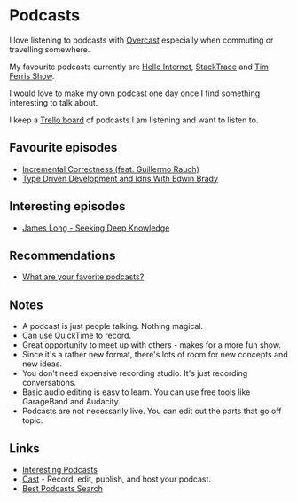 # Podcasts
I love listening to podcasts with [Overcast](https://overcast.fm) especially when commuting or travelling somewhere.

My favourite podcasts currently are [Hello Internet](http://www.hellointernet.fm), [StackTrace](https://stacktracepodcast.fm/) and [Tim Ferris Show](https://overcast.fm/itunes863897795/the-tim-ferriss-show).

I would love to make my own podcast one day once I find something interesting to talk about.

I keep a [Trello board](https://trello.com/b/Wtr04eGQ) of podcasts I am listening and want to listen to.

## Favourite episodes
- [Incremental Correctness (feat. Guillermo Rauch)](https://spectrum.chat/thread/e3e27c4b-2a80-4a44-a5d8-c23ab07a7b06)
- [Type Driven Development and Idris With Edwin Brady](https://corecursive.com/006-type-driven-development-and-idris-with-edwin-brady)

## Interesting episodes
- [James Long - Seeking Deep Knowledge](http://developeronfire.com/podcast/episode-329-james-long-seeking-deep-knowledge)

## Recommendations
- [What are your favorite podcasts?](https://www.indiehackers.com/forum/what-are-your-favorite-podcasts-8a45ac25ee)

## Notes
- A podcast is just people talking. Nothing magical.
- Can use QuickTime to record.
- Great opportunity to meet up with others - makes for a more fun show.
- Since it's a rather new format, there's lots of room for new concepts and new ideas.
- You don't need expensive recording studio. It's just recording conversations.
- Basic audio editing is easy to learn. You can use free tools like GarageBand and Audacity.
- Podcasts are not necessarily live. You can edit out the parts that go off topic.

## Links
- [Interesting Podcasts](https://github.com/learn-anything/podcasts#readme)
- [Cast](https://tryca.st/) - Record, edit, publish, and host your podcast.
- [Best Podcasts Search](https://bestpodcasts.com)